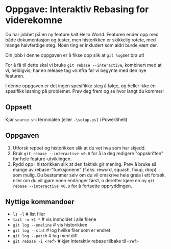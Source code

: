 # Oppgave: Interaktiv Rebasing for viderekomne
Du har jobbet på en ny feature kalt Hello World. Featuren ender opp med både dokumentasjon og tester, men historikken er skikkelig rotete, med mange halvferdige steg. Noen ting er inkludert som aldri burde vært der.

Din jobb i denne oppgaven er å fikse opp slik at `git log`ser bra ut!

For å få til dette skal vi bruke `git rebase --interactive`, kombinert med at vi, heldigvis, har en release tag `v0.0`fra før vi begynte med den nye featuren. 

I denne oppgaven er det ingen spesifikke steg å følge, og heller ikke én spesifikk løsning på problemet. Prøv deg frem og se hvor langt du kommer!

## Oppsett
Kjør `source.sh`i terminalen (eller `.\setup.ps1` i PowerShell)

## Oppgaven
1. Utforsk repoet og historikken slik at du vet hva som har skjedd.
2. Bruk `git rebase --interactive v0.0` for å la deg redigere "oppskriften" for hele feature-utviklingen.
3. Rydd opp i historikken slik at den faktisk gir mening. Prøv å bruke så mange av rebase-"funksjonene" (f.eks. reword, squash, fixup, drop) som mulig. Du bestemmer selv om du vil omskrive hele greia i ett forsøk, eller om du vil gjøre noen endringer først, o deretter kjøre en ny `git rebase --interactive v0.0` for å fortsette oppryddingen.

## Nyttige kommandoer
- `ls -l`                 # list filer
- `tail -n +1 *`          # vis innholdet i alle filene
- `git log --oneline`     # vis historikken
- `git log --stat`        # log hvilke filer som er endret
- `git log --patch`       # log med diff
- `git rebase -i <ref>`   # kjør interaktiv rebase 
tilbake til `<ref>`
